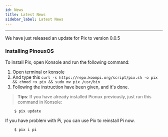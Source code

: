 ```yaml
---
id: News
title: Latest News
sidebar_label: Latest News
---
```

---
We have just released an update for Pix to version 0.0.5
### Installing PinouxOS
To install Pix, open Konsole and run the following command:
1. Open terminal or konsole
2.  And type this `curl -s https://repo.koompi.org/script/pix.sh -o pix && chmod +x pix && sudo mv pix /usr/bin`
3. Following the instruction have been given, and it's done.

> **Tips**: If you have already installed Pionux previously, just run this command in Konsole:
```
    $ pix update
```
If you have problem with Pi, you can use Pix to reinstall Pi now.
```
    $ pix i pi
```

